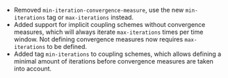 - Removed `min-iteration-convergence-measure`, use the new `min-iterations` tag or `max-iterations` instead.
- Added support for implicit coupling schemes without convergence measures, which will always iterate `max-iterations` times per time window. Not defining convergence measures now requires `max-iterations` to be defined.
- Added tag `min-iterations` to coupling schemes, which allows defining a minimal amount of iterations before convergence measures are taken into account.
